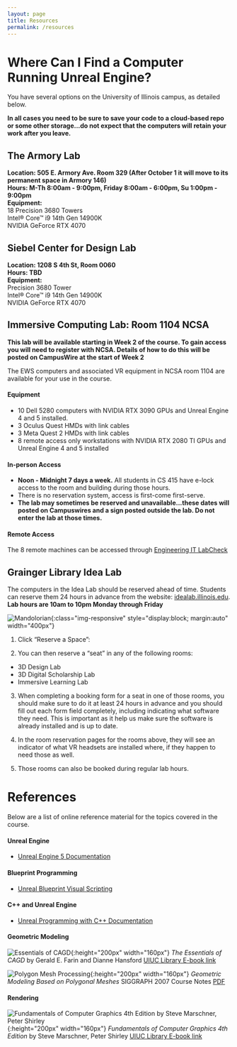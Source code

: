 ```yaml
---
layout: page
title: Resources
permalink: /resources
---
```


# Where Can I Find a Computer Running Unreal Engine?

You have several options on the University of Illinois campus, as detailed below.


**In all cases you need to be sure to save your code to a cloud-based repo or some other storage...do not expect that the computers will retain your work after you leave.**

## The Armory Lab
**Location: 505 E. Armory Ave. Room 329 (After October 1 it will move to its permanent space in Armory 146)**  
**Hours: M-Th 8:00am - 9:00pm, Friday 8:00am - 6:00pm, Su 1:00pm - 9:00pm**  
**Equipment:**  
18 Precision 3680 Towers  
Intel® Core™ i9 14th Gen 14900K  
NVIDIA GeForce RTX 4070  

## Siebel Center for Design Lab
**Location: 1208 S 4th St, Room 0060**  
**Hours: TBD**  
**Equipment:**  
Precision 3680 Tower  
Intel® Core™ i9 14th Gen 14900K  
NVIDIA GeForce RTX 4070  

## Immersive Computing Lab: Room 1104 NCSA

**This lab will be available starting in Week 2 of the course. To gain access you will need to register with NCSA. Details of how to do this will be posted on CampusWire at the start of Week 2**
 
The EWS computers and associated VR equipment in NCSA room 1104 are available for your use in the course. 

#### Equipment 

+ 10 Dell 5280 computers with NVIDIA RTX 3090 GPUs and Unreal Engine 4 and 5 installed.
+ 3 Oculus Quest HMDs with link cables
+ 3 Meta Quest 2 HMDs with link cables
+ 8 remote access only workstations with NVIDIA RTX 2080 TI GPUs and Unreal Engine 4 and 5 installed 

#### In-person Access 
+ **Noon - Midnight 7 days a week.** All students in CS 415 have e-lock access to the room and building during those hours. 
+ There is no reservation system, access is first-come first-serve. 
+ **The lab may sometimes be reserved and unavailable...these dates will posted on Campuswires and a sign posted outside the lab. Do not enter the lab at those times.**

#### Remote Access

The 8 remote machines can be accessed through [Engineering IT LabCheck](https://answers.uillinois.edu/illinois.engineering/105329)

## Grainger Library Idea Lab

The computers in the Idea Lab should be reserved ahead of time. Students can reserve them 24 hours in advance from the website: [idealab.illinois.edu](idealab.illinois.edu). **Lab hours are 10am to 10pm Monday through Friday** 

![Mandolorian](/img/idealab.png){:class="img-responsive" style="display:block; margin:auto" width="400px"}

1.	Click “Reserve a Space”: 
 
2.	You can then reserve a “seat” in any of the following rooms:
+	3D Design Lab
+	3D Digital Scholarship Lab
+	Immersive Learning Lab

3.	When completing a booking form for a seat in one of those rooms, you should make sure to do it at least 24 hours in advance and you should fill out each form field completely, including indicating what software they need. This is important as it help us make sure the software is already installed and is up to date.

4.	In the room reservation pages for the rooms above, they will see an indicator of what VR headsets are installed where, if they happen to need those as well.

5.	Those rooms can also be booked during regular lab hours.

# References

Below are a list of online reference material for the topics covered in the course.

#### Unreal Engine

+ [Unreal Engine 5 Documentation](https://docs.unrealengine.com/5.0/en-US/)

#### Blueprint Programming 

+ [Unreal Blueprint Visual Scripting](https://docs.unrealengine.com/5.0/en-US/blueprints-visual-scripting-in-unreal-engine/)

#### C++ and Unreal Engine

+ [Unreal Programming with C++ Documentation](https://docs.unrealengine.com/5.0/en-US/programming-with-cplusplus-in-unreal-engine/)

#### Geometric Modeling
![Essentials of CAGD](/img/cagd.jpg){:height="200px" width="160px"}
_The Essentials of CAGD_ by  Gerald E. Farin and Dianne Hansford
[UIUC Library E-book link](https://i-share-uiu.primo.exlibrisgroup.com/permalink/01CARLI_UIU/gpjosq/alma99888760512205899)

![Polygon Mesh Processing](/img/poly.PNG){:height="200px" width="160px"}
_Geometric Modeling Based on Polygonal Meshes_ SIGGRAPH 2007 Course Notes [PDF](https://github.com/illinois-cs498gd/illinois-cs498gd.github.io/raw/main/Papers/2007_Meshes_Pauly_course_c23-reduced.pdf)

#### Rendering

![Fundamentals of Computer Graphics 4th Edition by Steve Marschner, Peter Shirley](/img/shirley.jpg){:height="200px" width="160px"}
_Fundamentals of Computer Graphics 4th Edition_ by Steve Marschner, Peter Shirley [UIUC Library E-book link](https://i-share-uiu.primo.exlibrisgroup.com/permalink/01CARLI_UIU/gpjosq/alma99945011412205899)
